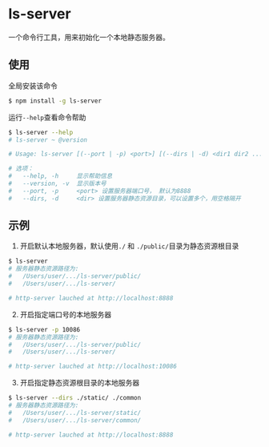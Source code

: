 # ls-server

一个命令行工具，用来初始化一个本地静态服务器。

## 使用

全局安装该命令

```sh
$ npm install -g ls-server
```

运行`--help`查看命令帮助

```sh
$ ls-server --help
# ls-server ~ @version

# Usage: ls-server [(--port | -p) <port>] [(--dirs | -d) <dir1 dir2 ...>]

# 选项：
#   --help, -h     显示帮助信息                                            [布尔]
#   --version, -v  显示版本号                                             [布尔]
#   --port, -p     <port> 设置服务器端口号， 默认为8888                     [数字]
#   --dirs, -d     <dir> 设置服务器静态资源目录，可以设置多个，用空格隔开       [数组]
```

## 示例

1. 开启默认本地服务器，默认使用`./` 和 `./public/`目录为静态资源根目录

```sh
$ ls-server
# 服务器静态资源路径为:
#   /Users/user/.../ls-server/public/
#   /Users/user/.../ls-server/

# http-server lauched at http://localhost:8888
```

2. 开启指定端口号的本地服务器

```sh
$ ls-server -p 10086
# 服务器静态资源路径为:
#   /Users/user/.../ls-server/public/
#   /Users/user/.../ls-server/

# http-server lauched at http://localhost:10086
```

3. 开启指定静态资源根目录的本地服务器

```sh
$ ls-server --dirs ./static/ ./common
# 服务器静态资源路径为:
#   /Users/user/.../ls-server/static/
#   /Users/user/.../ls-server/common/

# http-server lauched at http://localhost:8888
```
